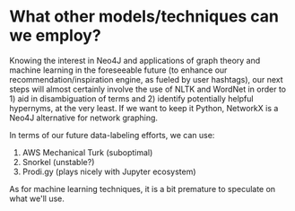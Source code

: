What other models/techniques can we employ?
============================

Knowing the interest in Neo4J and applications of graph theory and machine learning in the foreseeable future (to enhance our recommendation/inspiration engine, as fueled by user hashtags), our next steps will almost certainly involve the use of NLTK and WordNet in order to 1) aid in disambiguation of terms and 2) identify potentially helpful hypernyms, at the very least. If we want to keep it Python, NetworkX is a Neo4J alternative for network graphing.

In terms of our future data-labeling efforts, we can use:

1) AWS Mechanical Turk (suboptimal)
2) Snorkel (unstable?)
3) Prodi.gy (plays nicely with Jupyter ecosystem)

As for machine learning techniques, it is a bit premature to speculate on what we'll use.
